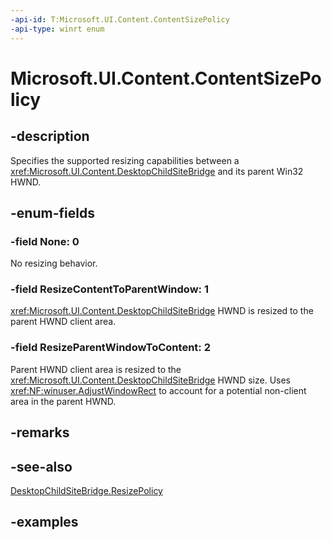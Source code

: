 ```yaml
---
-api-id: T:Microsoft.UI.Content.ContentSizePolicy
-api-type: winrt enum
---
```


# Microsoft.UI.Content.ContentSizePolicy

<!--
public enum ContentSizePolicy
-->

## -description

Specifies the supported resizing capabilities between a <xref:Microsoft.UI.Content.DesktopChildSiteBridge> and its parent Win32 HWND.

## -enum-fields

### -field None: 0

No resizing behavior.

### -field ResizeContentToParentWindow: 1

<xref:Microsoft.UI.Content.DesktopChildSiteBridge> HWND is resized to the parent HWND client area.

### -field ResizeParentWindowToContent: 2

Parent HWND client area is resized to the <xref:Microsoft.UI.Content.DesktopChildSiteBridge> HWND size. Uses <xref:NF:winuser.AdjustWindowRect> to account for a potential non-client area in the parent HWND.

## -remarks

## -see-also

[DesktopChildSiteBridge.ResizePolicy](desktopchildsitebridge_resizepolicy.md)

## -examples
